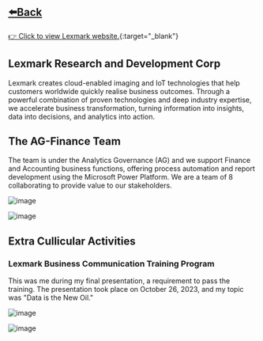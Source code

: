 ## [⬅️Back](./)
[👉 Click to view Lexmark website.](https://www.lexmark.com/en_ph/careers/careers-about.html){:target="_blank"} 

## Lexmark Research and Development Corp
Lexmark creates cloud-enabled imaging and IoT technologies that help customers worldwide quickly realise business outcomes. Through a powerful combination of proven technologies and deep industry expertise, we accelerate business transformation, turning information into insights, data into decisions, and analytics into action.

## The AG-Finance Team
The team is under the Analytics Governance (AG) and we support Finance and Accounting business functions, offering process automation and report development using the Microsoft Power Platform. We are a team of 8 collaborating to provide value to our stakeholders.

![image](https://github.com/greatcyan/cyrus-baruc-data-analytics-portfolio/assets/95137493/3ae47d43-9341-48a1-bed0-db2db8b73cf5)

![image](https://github.com/greatcyan/cyrus-baruc-data-analytics-portfolio/assets/95137493/bda10b62-0d6c-4536-947e-3d16b8af83f2)

## Extra Cullicular Activities 

### Lexmark Business Communication Training Program
This was me during my final presentation, a requirement to pass the training. The presentation took place on October 26, 2023, and my topic was "Data is the New Oil."

![image](https://github.com/greatcyan/cyrus-baruc-data-analytics-portfolio/assets/95137493/508e1b1a-bacb-4105-8391-28e29a359b8a)

![image](https://github.com/greatcyan/cyrus-baruc-data-analytics-portfolio/assets/95137493/0ca47d1a-ed7a-4d1b-ae6e-d296ed911d25)



